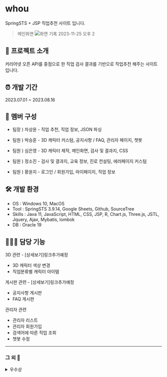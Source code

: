 # whou
SpringSTS + JSP 직업추천 사이트 입니다.

>메인화면 
![화면 기록 2023-11-25 오후 2](https://github.com/psh153/pt1/assets/105466406/199e30b8-5270-4452-a095-adef8b290837)

## 🎤 프로젝트 소개
커리어넷 오픈 API를 중점으로 한 직업 검사 결과를 기반으로 직업추천 해주는 사이트 입니다.

## ⏰ 개발 기간
2023.07.01 ~ 2023.08.16

## 👀 멤버 구성
- 팀장 ) 차상윤 - 직업 추천, 직업 정보, JSON 파싱

- 팀원 ) 박승훈 - 3D 캐릭터 커스텀, 공지사항 / FAQ, 관리자 페이지, 챗봇

- 팀원 ) 심은영 - 3D 캐릭터 제작, 메인화면, 검사 및 결과지, CSS

- 팀원 ) 정소진 - 검사 및 결과지, 교육 정보, 진로 컨설팅, 에러페이지 커스텀

- 팀원 ) 황윤지 - 로그인 / 회원가입, 마이페이지, 직업 정보

## 🛠️ 개발 환경
- OS : Windows 10, MacOS
- Tool : SpringSTS 3.9.14, Google Sheets, Github, SourceTree
- Skills : Java 11, JavaScript, HTML, CSS, JSP, R, Chart.js, Three.js, JSTL, Jquery, Ajax, Mybatis, lombok
- DB : Oracle 19

## 👨🏻‍💻 담당 기능
3D 관련 - [상세보기]링크추가예정
 - 3D 캐릭터 색상 변경
 - 직업분류별 캐릭터 아이템

게시판 관련 - [상세보기]링크추가예정
- 공지사항 게시판
- FAQ 게시판

관리자 관련
- 관리자 리스트
- 관리자 회원가입
- 검색어에 따른 직업 조회
- 챗봇 수정

---

### 그 외 📣
<details>
<summary>우수상</summary>


</details>
